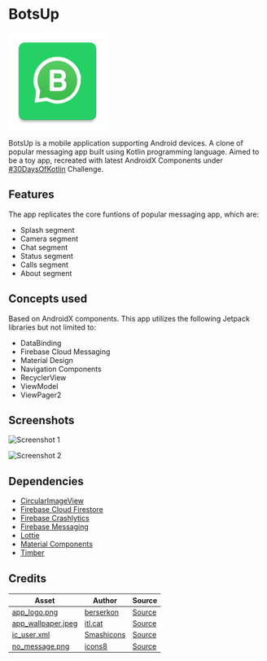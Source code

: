 # BotsUp
![BotsUp App Logo](https://github.com/HemanshuVarma/BotsUp/blob/master/app/src/main/res/mipmap-xxxhdpi/ic_launcher.png)

BotsUp is a mobile application supporting Android devices. A clone of popular messaging app built using Kotlin programming
language. Aimed to be a toy app, recreated with latest AndroidX Components under [#30DaysOfKotlin](https://goo.gle/30DaysOfKotlin)
Challenge.

## Features
The app replicates the core funtions of popular messaging app, which are:
- Splash segment
- Camera segment
- Chat segment
- Status segment
- Calls segment
- About segment

## Concepts used
Based on AndroidX components. This app utilizes the following Jetpack libraries but not limited to:
- DataBinding
- Firebase Cloud Messaging
- Material Design
- Navigation Components
- RecyclerView
- ViewModel
- ViewPager2

## Screenshots

![Screenshot 1](https://user-images.githubusercontent.com/36810824/84051481-d8909d00-a9cc-11ea-9794-e0bcdff3ca21.jpg)

![Screenshot 2](https://user-images.githubusercontent.com/36810824/84051488-dcbcba80-a9cc-11ea-94bc-5f6397432a5d.jpg)

## Dependencies
- [CircularImageView](https://github.com/lopspower/CircularImageView)
- [Firebase Cloud Firestore](https://firebase.google.com/docs/firestore/quickstart#kotlin+ktx)
- [Firebase Crashlytics](https://firebase.google.com/docs/crashlytics/get-started?platform=android)
- [Firebase Messaging](https://firebase.google.com/docs/cloud-messaging/android/client)
- [Lottie](https://github.com/airbnb/lottie)
- [Material Components](https://material.io/develop/android/docs/getting-started/)
- [Timber](https://github.com/JakeWharton/timber)

## Credits

Asset | Author | Source
-------- | ------ | ------
[app_logo.png](https://github.com/HemanshuVarma/BotsUp/blob/master/app/src/main/res/drawable/app_logo.png) | [berserkon](https://berserkon.com/) | [Source](https://clipartart.com/categories/whatsapp-business-icon-clipart.html)
[app_wallpaper.jpeg](https://github.com/HemanshuVarma/BotsUp/blob/master/app/src/main/res/drawable/app_wallpaper.jpeg) | [itl.cat](https://www.itl.cat/) | [Source](https://www.itl.cat/wallview/hiTbi_whatsapp-background-cool-wallpaper-wallpaper-backgrounds-whatsapp-background/)
[ic_user.xml](https://github.com/HemanshuVarma/BotsUp/blob/master/app/src/main/res/drawable/ic_user.xml) | [Smashicons](https://www.flaticon.com/authors/smashicons) | [Source](https://www.flaticon.com/free-icon/user_149071)
[no_message.png](https://github.com/HemanshuVarma/BotsUp/blob/master/app/src/main/res/drawable/no_message.png) | [icons8](https://icons8.com/) | [Source](https://icons8.com/icon/81492/phone-message)
